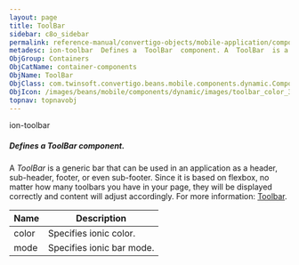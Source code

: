```yaml
---
layout: page
title: ToolBar
sidebar: c8o_sidebar
permalink: reference-manual/convertigo-objects/mobile-application/components/container-components/toolbar/
metadesc: ion-toolbar  Defines a  ToolBar  component. A  ToolBar  is a generic bar that can be used in an application as a header, sub-header, footer, or even s
ObjGroup: Containers
ObjCatName: container-components
ObjName: ToolBar
ObjClass: com.twinsoft.convertigo.beans.mobile.components.dynamic.ComponentManager$1
ObjIcon: /images/beans/mobile/components/dynamic/images/toolbar_color_32x32.png
topnav: topnavobj
---
```

ion-toolbar
##### Defines a <i>ToolBar</i> component.
A <i>ToolBar</i> is a generic bar that can be used in an application as a header, sub-header, footer, or even sub-footer.
Since it is based on flexbox, no matter how many toolbars you have in your page, they will be displayed correctly and content will adjust accordingly.
For more information: <a href='https://ionicframework.com/docs/v3/components/#toolbar' target='_blank'>Toolbar</a>.

Name | Description 
--- | ---
color | Specifies ionic color.
mode | Specifies ionic bar mode.

